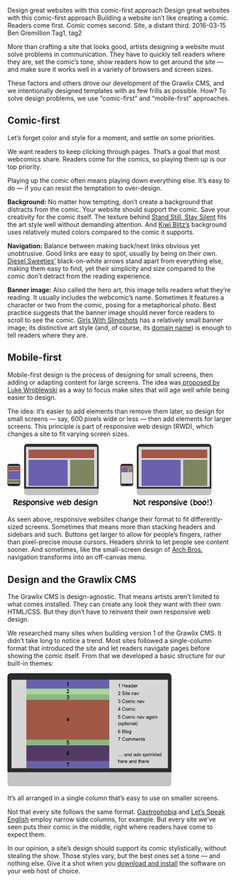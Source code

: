 Design great websites with this comic-first approach
Design great websites with this comic-first approach
Building a website isn’t like creating a comic. Readers come first. Comic comes second. Site, a distant third.
2016-03-15
Ben Gremillion
Tag1, tag2

More than crafting a site that looks good, artists designing a website must solve problems in communication. They have to quickly tell readers where they are, set the comic’s tone, show readers how to get around the site — and make sure it works well in a variety of browsers and screen sizes.

These factors and others drove our development of the Grawlix CMS, and we intentionally designed templates with as few frills as possible. How? To solve design problems, we use “comic-first” and “mobile-first” approaches.

## Comic-first

Let’s forget color and style for a moment, and settle on some priorities.

We want readers to keep clicking through pages. That’s a goal that most webcomics share. Readers come for the comics, so playing them up is our top priority.

Playing up the comic often means playing down everything else. It’s easy to do — if you can resist the temptation to over-design.

**Background:** No matter how tempting, don’t create a background that distracts from the comic. Your website should support the comic. Save your creativity for the comic itself. The texture behind [Stand Still, Stay Silent](http://www.sssscomic.com/comic.php) fits the art style well without demanding attention. And [Kiwi Blitz’s](http://www.kiwiblitz.com/) background uses relatively muted colors compared to the comic it supports.

**Navigation:** Balance between making back/next links obvious yet unobtrusive. Good links are easy to spot, usually by being on their own. [Diesel Sweeties’](http://www.dieselsweeties.com/) black-on-white arrows stand apart from everything else, making them easy to find, yet their simplicity and size compared to the comic don’t detract from the reading experience.

**Banner image:** Also called the hero art, this image tells readers what they’re reading. It usually includes the webcomic’s name. Sometimes it features a character or two from the comic, posing for a metaphorical photo. Best practice suggests that the banner image should never force readers to scroll to see the comic. [Girls With Slingshots](http://www.girlswithslingshots.com/) has a relatively small banner image; its distinctive art style (and, of course, its [domain name](http://getgrawlix-mvc.dev/docs/1/domain-name)) is enough to tell readers where they are.

## Mobile-first

Mobile-first design is the process of designing for small screens, then adding or adapting content for large screens. The idea was[ proposed by Luke Wroblewski](http://www.lukew.com/ff/entry.asp?933) as a way to focus make sites that will age well while being easier to design.

The idea: it’s easier to add elements than remove them later, so design for small screens — say, 600 pixels wide or less — then add elements for larger screens. This principle is part of responsive web design (RWD), which changes a site to fit varying screen sizes. 

![responsive web design vs. not responsive](/assets/blog/designing-webcomic-site/rwd-vs-not.png)

As seen above, responsive websites change their format to fit differently-sized screens. Sometimes that means more than stacking headers and sidebars and such. Buttons get larger to allow for people’s fingers, rather than pixel-precise mouse cursors. Headers shrink to let people see content sooner. And sometimes, like the small-screen design of [Arch Bros.](http://arch-bros.com/) navigation transforms into an off-canvas menu.

## Design and the Grawlix CMS

The Grawlix CMS is design-agnostic. That means artists aren’t limited to what comes installed. They can create any look they want with their own HTML/CSS. But they don’t have to reinvent their own responsive web design. 

We researched many sites when building version 1 of the Grawlix CMS. It didn’t take long to notice a trend. Most sites followed a single-column format that introduced the site and let readers navigate pages before showing the comic itself. From that we developed a basic structure for our built-in themes:

![Illustration of the average webcomic format we found.](/assets/blog/designing-webcomic-site/standard-site-structure.png)

It’s all arranged in a single column that’s easy to use on smaller screens.

Not that every site follows the same format. [Gastrophobia](http://gastrophobia.com/) and [Let’s Speak English](http://www.marycagle.com/) employ narrow side columns, for example. But every site we’ve seen puts their comic in the middle, right where readers have come to expect them.

In our opinion, a site’s design should support its comic stylistically, without stealing the show. Those styles vary, but the best ones set a tone — and nothing else. Give it a shot when you [download and install](http://www.getgrawlix.com/downloads/) the software on your web host of choice.